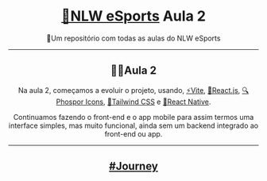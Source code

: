 <h1 align="center"><a href="https://app.rocketseat.com.br/event/nlw-09/ignite/aula-2">🚀NLW eSports</a> Aula 2</h1>
<p align="center">📂Um repositório com todas as aulas do NLW eSports</p>

---

<h2 align="center">👨‍💻Aula 2</h2>
<p align="center">
Na aula 2, começamos a evoluir o projeto, usando, <a href="https://vitejs.dev">⚡Vite</a>, <a href="https://pt-br.reactjs.org">🧪React.js</a>, <a href="https://phosphoricons.com">🔍Phospor Icons</a>, <a href="https://tailwindcss.com">🎨Tailwind CSS</a> e <a href="https://reactnative.dev">📱React Native</a>.
</p>
<p align="center">
Continuamos fazendo o front-end e o app mobile para assim termos uma interface simples, mas muito funcional, ainda sem um backend integrado ao front-end ou app.
</p>

---

<h2 align="center"><a href="https://app.rocketseat.com.br/event/nlw-09/ignite/aula-2">#Journey</a>
</h2>
